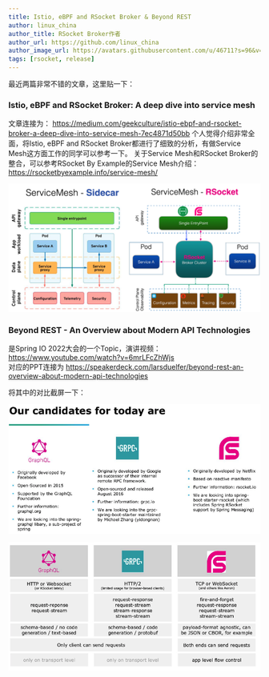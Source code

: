 ```yaml
---
title: Istio, eBPF and RSocket Broker & Beyond REST
author: linux_china
author_title: RSocket Broker作者
author_url: https://github.com/linux_china
author_image_url: https://avatars.githubusercontent.com/u/46711?s=96&v=4
tags: [rsocket, release]
---
```


最近两篇非常不错的文章，这里贴一下：

### Istio, eBPF and RSocket Broker: A deep dive into service mesh
文章连接为： https://medium.com/geekculture/istio-ebpf-and-rsocket-broker-a-deep-dive-into-service-mesh-7ec4871d50bb
个人觉得介绍非常全面，将Istio, eBPF and RSocket Broker都进行了细致的分析，有做Service Mesh这方面工作的同学可以参考一下。 
关于Service Mesh和RSocket Broker的整合，可以参考RSocket By Example的Service Mesh介绍： https://rsocketbyexample.info/service-mesh/

![Sicecar vs RSocket](../static/img/blogs/sidecar-vs-rsocket.png)


### Beyond REST - An Overview about Modern API Technologies
是Spring IO 2022大会的一个Topic，演讲视频：https://www.youtube.com/watch?v=6mrLFcZhWjs  
对应的PPT连接为 https://speakerdeck.com/larsduelfer/beyond-rest-an-overview-about-modern-api-technologies

将其中的对比截屏一下： 

![gRPC GraphQL RSocket](../static/img/blogs/grpc-graphql-rsocket-1.png)

![gRPC GraphQL RSocket](../static/img/blogs/grpc-graphql-rsocket-2.png)

